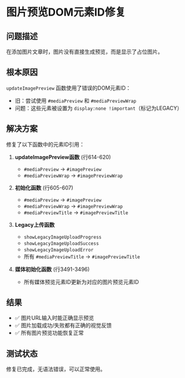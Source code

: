 # 图片预览DOM元素ID修复

## 问题描述
在添加图片文章时，图片没有直接生成预览，而是显示了占位图片。

## 根本原因
`updateImagePreview` 函数使用了错误的DOM元素ID：
- 旧：尝试使用 `#mediaPreview` 和 `#mediaPreviewWrap` 
- 问题：这些元素被设置为 `display:none !important`（标记为LEGACY）

## 解决方案
修复了以下函数中的元素ID引用：

1. **updateImagePreview函数** (行614-620)
   - `#mediaPreview` → `#imagePreview`
   - `#mediaPreviewWrap` → `#imagePreviewWrap`

2. **初始化函数** (行605-607)
   - `#mediaPreview` → `#imagePreview`
   - `#mediaPreviewWrap` → `#imagePreviewWrap`
   - `#mediaPreviewTitle` → `#imagePreviewTitle`

3. **Legacy上传函数**
   - `showLegacyImageUploadProgress`
   - `showLegacyImageUploadSuccess`  
   - `showLegacyImageUploadError`
   - 所有 `#mediaPreviewTitle` → `#imagePreviewTitle`

4. **媒体初始化函数** (行3491-3496)
   - 所有媒体预览元素ID更新为对应的图片预览元素ID

## 结果
- ✅ 图片URL输入时能正确显示预览
- ✅ 图片加载成功/失败都有正确的视觉反馈
- ✅ 所有图片预览功能恢复正常

## 测试状态
修复已完成，无语法错误，可以正常使用。
